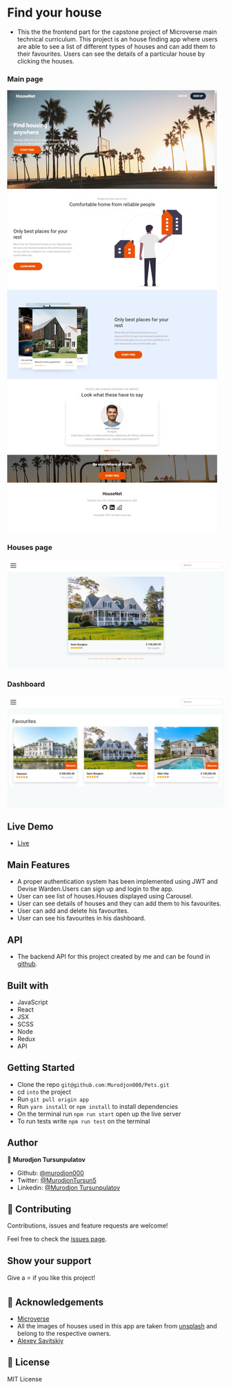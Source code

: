 # Find your house

- This the the frontend part for the capstone project of Microverse main technical curriculum.
  This project is an house finding app where users are able to see a list of different types of houses and can add them to their favourites. Users can see the details of a particular house by clicking the houses.

### Main page

![Photo](./main.png)

### Houses page

![Photo](./house.png)

### Dashboard

![Photo](./favourite.png)

## Live Demo

- [Live](https://find-your-house-react.netlify.app/)

## Main Features

- A proper authentication system has been implemented using JWT and Devise Warden.Users can sign up and login to the app.
- User can see list of houses.Houses displayed using Carousel.
- User can see details of houses and they can add them to his favourites.
- User can add and delete his favourites.
- User can see his favourites in his dashboard.

## API

- The backend API for this project created by me and can be found in [github](https://github.com/Murodjon000/Houses-api).

## Built with

- JavaScript
- React
- JSX
- SCSS
- Node
- Redux
- API

## Getting Started

- Clone the repo `git@github.com:Murodjon000/Pets.git`
- cd `into` the project
- Run `git pull origin app`
- Run `yarn install` or `npm install` to install dependencies
- On the terminal run `npm run start` open up the live server
- To run tests write `npm run test` on the terminal

## Author

👤 **Murodjon Tursunpulatov**

- Github: [@murodjon000](https://github.com/murodjon000)
- Twitter: [@MurodjonTursun5](https://twitter.com/MurodjonTursun5)
- Linkedin: [@Murodjon Tursunpulatov](https://www.linkedin.com/in/murodjon-tursunpulatov-5189481b3/)

## 🤝 Contributing

Contributions, issues and feature requests are welcome!

Feel free to check the [issues page](issues/).

## Show your support

Give a ⭐️ if you like this project!

## 👏 Acknowledgements

- [Microverse](issues/)
- All the images of houses used in this app are taken from [unsplash](https://unsplash.com/) and belong to the respective owners.
- [Alexey Savitskiy](https://www.behance.net/alexey_savitskiy)

## 📝 License

MIT License
